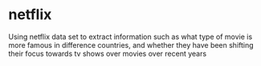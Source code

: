 # netflix
Using netflix data set to extract information such as what type of movie is more famous in difference countries, and whether they have been shifting their focus towards tv shows over movies over recent years
